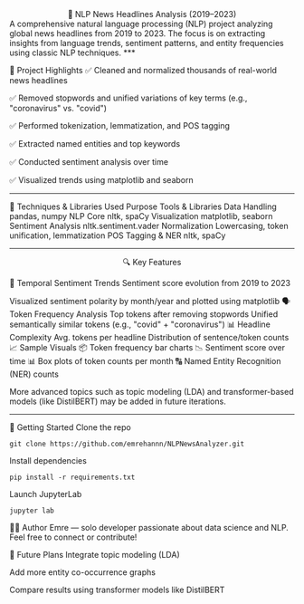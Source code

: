 <center>📰 NLP News Headlines Analysis (2019–2023)</center>
A comprehensive natural language processing (NLP) project analyzing global news headlines from 2019 to 2023. The focus is on extracting insights from language trends, sentiment patterns, and entity frequencies using classic NLP techniques.
***

📌 Project Highlights
✅ Cleaned and normalized thousands of real-world news headlines

✅ Removed stopwords and unified variations of key terms (e.g., "coronavirus" vs. "covid")

✅ Performed tokenization, lemmatization, and POS tagging

✅ Extracted named entities and top keywords

✅ Conducted sentiment analysis over time

✅ Visualized trends using matplotlib and seaborn

***


🧠 Techniques & Libraries Used
Purpose	Tools & Libraries
Data Handling	pandas, numpy
NLP Core	nltk, spaCy
Visualization	matplotlib, seaborn
Sentiment Analysis	nltk.sentiment.vader
Normalization	Lowercasing, token unification, lemmatization
POS Tagging & NER	nltk, spaCy

***


<center>🔍 Key Features</center>


📅 Temporal Sentiment Trends
Sentiment score evolution from 2019 to 2023

Visualized sentiment polarity by month/year and plotted using matplotlib
🗣️ Token Frequency Analysis
Top tokens after removing stopwords
Unified semantically similar tokens (e.g., "covid" + "coronavirus")
📊 Headline Complexity
Avg. tokens per headline
Distribution of sentence/token counts
📈 Sample Visuals
📦 Token frequency bar charts
📉 Sentiment score over time
📊 Box plots of token counts per month
🔠 Named Entity Recognition (NER) counts


More advanced topics such as topic modeling (LDA) and transformer-based models (like DistilBERT) may be added in future iterations.

---
🚀 Getting Started
Clone the repo

```
git clone https://github.com/emrehannn/NLPNewsAnalyzer.git

```
Install dependencies

```
pip install -r requirements.txt

```
Launch JupyterLab
```
jupyter lab

```


🙋‍♂️ Author
Emre — solo developer passionate about data science and NLP.
Feel free to connect or contribute!

🧭 Future Plans
 Integrate topic modeling (LDA)

 Add more entity co-occurrence graphs

 Compare results using transformer models like DistilBERT
